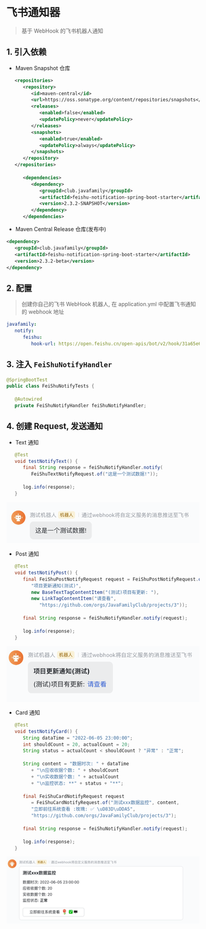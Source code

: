 # 飞书通知器

> 基于 WebHook 的飞书机器人通知

## 1. 引入依赖

* Maven Snapshot 仓库

``` xml
   <repositories>
      <repository>
         <id>maven-central</id>
         <url>https://oss.sonatype.org/content/repositories/snapshots</url>
         <releases>
            <enabled>false</enabled>
            <updatePolicy>never</updatePolicy>
         </releases>
         <snapshots>
            <enabled>true</enabled>
            <updatePolicy>always</updatePolicy>
         </snapshots>
      </repository>
   </repositories>

      <dependencies>
         <dependency>
            <groupId>club.javafamily</groupId>
            <artifactId>feishu-notification-spring-boot-starter</artifactId>
            <version>2.3.2-SNAPSHOT</version>
         </dependency>
      </dependencies>
```

* Maven Central Release 仓库(发布中)

``` xml
<dependency>
   <groupId>club.javafamily</groupId>
   <artifactId>feishu-notification-spring-boot-starter</artifactId>
   <version>2.3.2-beta</version>
</dependency>
```

## 2. 配置

> 创建你自己的飞书 WebHook 机器人, 在 application.yml 中配置飞书通知的 webhook 地址

```yml
javafamily:
   notify:
      feishu:
         hook-url: https://open.feishu.cn/open-apis/bot/v2/hook/31a65e6b-0dab-491c-8de9-df3d16c19050
```

## 3. 注入 `FeiShuNotifyHandler`

``` java
@SpringBootTest
public class FeiShuNotifyTests {

   @Autowired
   private FeiShuNotifyHandler feiShuNotifyHandler;
```

## 4. 创建 Request, 发送通知

* Text 通知
```java
   @Test
   void testNotifyText() {
      final String response = feiShuNotifyHandler.notify(
         FeiShuTextNotifyRequest.of("这是一个测试数据!"));

      log.info(response);
   }
```

![image-20220806170743367](img/README//image-20220806170743367.png)

* Post 通知
```java
   @Test
   void testNotifyPost() {
      final FeiShuPostNotifyRequest request = FeiShuPostNotifyRequest.of(
         "项目更新通知(测试)",
         new BaseTextTagContentItem("(测试)项目有更新: "),
         new LinkTagContentItem("请查看",
            "https://github.com/orgs/JavaFamilyClub/projects/3"));

      final String response = feiShuNotifyHandler.notify(request);

      log.info(response);
   }
```

![image-20220806170844395](img/README//image-20220806170844395.png)

* Card 通知

``` java
   @Test
   void testNotifyCard() {
      String dataTime = "2022-06-05 23:00:00";
      int shouldCount = 20, actualCount = 20;
      String status = actualCount < shouldCount ? "异常" : "正常";

      String content = "数据时次: " + dataTime
         + "\n应收收据个数: " + shouldCount
         + "\n实收数据个数: " + actualCount
         + "\n监控状态: **" + status + "**";

      final FeiShuCardNotifyRequest request
         = FeiShuCardNotifyRequest.of("测试xxx数据监控", content,
         "立即前往系统查看 :玫瑰:️ ✅ \uD83D\uDDA5️",
         "https://github.com/orgs/JavaFamilyClub/projects/3");

      final String response = feiShuNotifyHandler.notify(request);

      log.info(response);
   }
```

![image-20220806170925022](img/README//image-20220806170925022.png)
